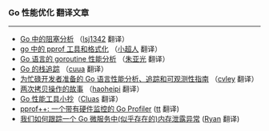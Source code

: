 ### Go 性能优化 翻译文章

---

- [Go 中的阻塞分析](https://gocn.vip/topics/17448) （[lsj1342](https://github.com/lsj1342) 翻译）
- [go 中的 pprof 工具和格式化](https://gocn.vip/topics/17419) （[小超人](https://github.com/laxiaohong) 翻译）
- [Go 语言的 goroutine 性能分析](https://gocn.vip/topics/17418) （[朱亚光](https://github.com/zhuyaguang) 翻译）
- [Go 的栈追踪](https://gocn.vip/topics/17343) （[cuua](https://github.com/cuua) 翻译）
- [为忙碌开发者准备的 Go 语言性能分析、追踪和可观测性指南](https://gocn.vip/topics/12544) （[cvley](https://github.com/cvley) 翻译）
- [两次拷贝操作的故事](https://gocn.vip/topics/12465) （[haoheipi](https://github.com/haoheipi) 翻译）
- [Go 性能工具小抄](https://gocn.vip/topics/12198)（[Cluas](https://github.com/github.com/Cluas) 翻译）
- [pprof++: 一个带有硬件监控的 Go Profiler](https://github.com/gocn/translator/blob/master/2021/w20_pprof_go_profiler.md)  ([tt](https://github.com/github.com/1-st) 翻译)
- [我们如何跟踪一个 Go 微服务中(似乎存在的)内存泄露异常](https://github.com/gocn/translator/blob/master/2019/How_we_tracked_down_(what_seemed_like)_a_memory_leak_in_one_of_our_Go_microservices.md) ([Ryan](https://github.com/ryankwak) 翻译)